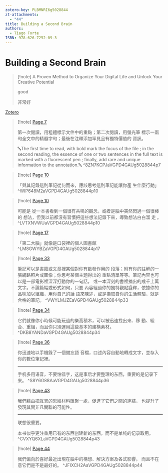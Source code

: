```yaml
---
zotero-key: PLBMNRI6g5028844
zt-attachments:
  - "44"
title: Building a Second Brain
authors:
  - Tiago Forte
ISBN: 978-626-7252-09-3
---
```


# Building a Second Brain

> [!note] A Proven Method to Organize Your Digital Life and Unlock Your Creative Potential
>
> good
>
> 非常好

[Zotero](zotero://select/groups/5028844/items/PLBMNRI6) 

> [!note] [Page 7](zotero://open-pdf/groups/5028844/items/VGPD4GAU?page=7&annotation=8ZN7KCPJ)
> 
> 第一次閱讀，用粗體標示文件中的重點；第二次閱讀，用螢光筆 標示一兩句全文中的精髓字句；最後在注釋添加罕見且有獨特價值的 資訊。
> 
> 🔤The first time to read, with bold mark the focus of the file ; in the second reading, the essence of one or two sentences in the full text is marked with a fluorescent pen ; finally, add rare and unique information to the annotation.🔤
> ^8ZN7KCPJaVGPD4GAUg5028844p7

> [!note] [Page 10](zotero://open-pdf/groups/5028844/items/VGPD4GAU?page=10&annotation=WIP648M2)
> 
> 「與其記錄這則筆記從何而來，應該思考這則筆記能讓你產 生什麼行動」
> ^WIP648M2aVGPD4GAUg5028844p10

> [!note] [Page 10](zotero://open-pdf/groups/5028844/items/VGPD4GAU?page=10&annotation=LVTXNVWU)
> 
> 可能是 從一本書看到一個很有共鳴的觀念，或者是腦中突然閃過一個很棒的 想法，但我以前都沒有習慣把這些想法記錄下來，導致想法白白溜 走 。
> ^LVTXNVWUaVGPD4GAUg5028844p10

> [!note] [Page 17](zotero://open-pdf/groups/5028844/items/VGPD4GAU?page=17&annotation=LM8GWYBZ)
> 
> 「第二大腦」就像是口袋裡的個人圖書館
> ^LM8GWYBZaVGPD4GAUg5028844p17

> [!note] [Page 33](zotero://open-pdf/groups/5028844/items/VGPD4GAU?page=33&annotation=VWYLMJZE)
> 
> 筆記可以是書籍或文章裡某個對你有啟發作用的 段落；附有你的註解的一張網路照片或圖像；你思考某個主題得出的 重點清單等等。筆記內容也可以是一部電影裡深深打動你的一句話， 或一本深刻的書裡摘出的成千上萬文字。不論篇幅或形式如何，只要 內容經過你的獨特觀點詮釋，依據你的品味加以組織，用你自己的話 語來陳述，或是擷取自你的生活體驗，就是合格的筆記。
> ^VWYLMJZEaVGPD4GAUg5028844p33

> [!note] [Page 34](zotero://open-pdf/groups/5028844/items/VGPD4GAU?page=34&annotation=DKB8YAND)
> 
> 它們就像你小時候可能玩過的樂高積木，可以被迅速找出來、移 動、組合、重組，而且你只須運用這些基本的建構素材。
> ^DKB8YANDaVGPD4GAUg5028844p34

> [!note] [Page 36](zotero://open-pdf/groups/5028844/items/VGPD4GAU?page=36&annotation=S8Y6G88A)
> 
> 你迅速地以手機錄了一個備忘語 音檔，口述內容自動地轉成文字，並存入你的數位筆記裡。
> 
> ---
> 
> 手机多用语音，不要怕错字，这是事后才要整理的东西，重要的是记录下来。
> ^S8Y6G88AaVGPD4GAUg5028844p36

> [!note] [Page 43](zotero://open-pdf/groups/5028844/items/VGPD4GAU?page=43&annotation=CVXYQ6XL)
> 
> 我們藉由把互異的思維材料匯聚一處，促進了它們之間的連結， 也提升了發現其間非凡關聯的可能性。
> 
> ---
> 
> 联想很重要。
> 
> 本书似乎更注重用已有的东西创建新的东西，而不是单纯的记录取用。
> ^CVXYQ6XLaVGPD4GAUg5028844p43

> [!note] [Page 44](zotero://open-pdf/groups/5028844/items/VGPD4GAU?page=44&annotation=JFIXCH2A)
> 
> 我們偏向於喜好最近出現在腦中的構想、解決方案及各式影響， 而且不在意它們是不是最好的。
> ^JFIXCH2AaVGPD4GAUg5028844p44
